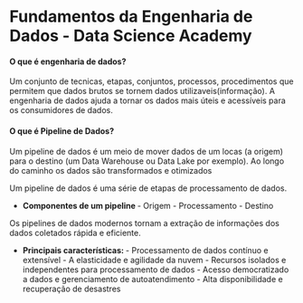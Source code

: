 #  Fundamentos da Engenharia de Dados -  Data Science Academy

#### O que é engenharia de dados?
Um conjunto de tecnicas, etapas, conjuntos, processos, procedimentos que permitem que dados brutos se tornem dados utilizaveis(informação).
A engenharia de dados ajuda a tornar os dados mais úteis e acessíveis para os consumidores de dados.

#### O que é Pipeline de Dados?
Um pipeline de dados é um meio de mover dados de um locas (a origem) para o destino (um Data Warehouse ou Data Lake por exemplo).
Ao longo do caminho os dados são transformados e otimizados

Um pipeline de dados é uma série de etapas de processamento de dados.

- <b > Componentes de um pipeline </b>
      - Origem
      - Processamento 
      - Destino
  
Os pipelines de dados modernos tornam a extração de informações dos dados coletados rápida e eficiente.

- <b> Principais características: </b>
      - Processamento de dados contínuo e extensível
      - A elasticidade e agilidade da nuvem
      - Recursos isolados  e independentes para processamento de dados
      - Acesso democratizado a dados e gerenciamento de autoatendimento
      - Alta disponibilidade e recuperação de desastres